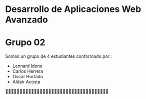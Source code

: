 # Desarrollo de Aplicaciones Web Avanzado
# Grupo 02 

Somos un grupo de 4 estudiantes conformado por :
- Lennard Idone 
- Carlos Herrera
- Oscar Hurtado
- Aldair Acosta



🧀🧀🧀🧀🧀🧀🧀🧀🧀🧀🧀🧀🧀🧀🧀🧀🧀🧀🧀🧀🧀🧀🧀🧀🧀🧀🧀🧀🧀🧀🧀🧀🧀🧀🧀🧀

